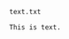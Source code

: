 <!-- >>>>>> BEGIN GENERATED FILE: SOURCE C:/Users/Burdette/Documents/GitHub/markdown_helper/test/include/templates/text_text.md -->
<!-- DO NOT EDIT -->
<!-- >>>>>> BEGIN INCLUDED FILE: SOURCE C:/Users/Burdette/Documents/GitHub/markdown_helper/test/include/templates/../includes/text.txt -->
<code>text.txt</code>
```text
This is text.
```
<!-- <<<<<< END INCLUDED FILE: SOURCE C:/Users/Burdette/Documents/GitHub/markdown_helper/test/include/templates/../includes/text.txt -->
<!-- <<<<<< END GENERATED FILE: SOURCE C:/Users/Burdette/Documents/GitHub/markdown_helper/test/include/templates/text_text.md -->
